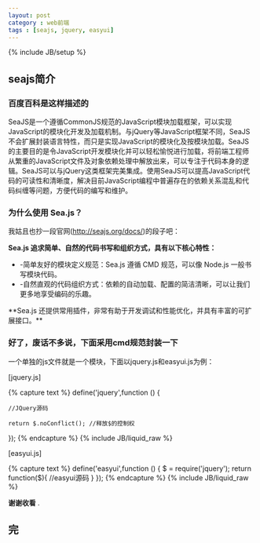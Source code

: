 ```yaml
---
layout: post
category : web前端
tags : [seajs, jquery, easyui]
---
```

{% include JB/setup %}


## seajs简介

### 百度百科是这样描述的

SeaJS是一个遵循CommonJS规范的JavaScript模块加载框架，可以实现JavaScript的模块化开发及加载机制。与jQuery等JavaScript框架不同，SeaJS不会扩展封装语言特性，而只是实现JavaScript的模块化及按模块加载。SeaJS的主要目的是令JavaScript开发模块化并可以轻松愉悦进行加载，将前端工程师从繁重的JavaScript文件及对象依赖处理中解放出来，可以专注于代码本身的逻辑。SeaJS可以与jQuery这类框架完美集成。使用SeaJS可以提高JavaScript代码的可读性和清晰度，解决目前JavaScript编程中普遍存在的依赖关系混乱和代码纠缠等问题，方便代码的编写和维护。

### 为什么使用 Sea.js？

我姑且也抄一段官网(<a href="http://seajs.org/docs/" target="_blank">http://seajs.org/docs/</a>)的段子吧：

**Sea.js 追求简单、自然的代码书写和组织方式，具有以下核心特性：**
<ul>
  <li>-简单友好的模块定义规范：Sea.js 遵循 CMD 规范，可以像 Node.js 一般书写模块代码。</li>
  <li>-自然直观的代码组织方式：依赖的自动加载、配置的简洁清晰，可以让我们更多地享受编码的乐趣。</li>
</ul>
**Sea.js 还提供常用插件，非常有助于开发调试和性能优化，并具有丰富的可扩展接口。**


### 好了，废话不多说，下面采用cmd规范封装一下
一个单独的js文件就是一个模块，下面以jquery.js和easyui.js为例：
<p>[jquery.js]</p>
{% capture text %}
define('jquery',function () {

    //JQuery源码

    return $.noConflict(); //释放$的控制权
});
{% endcapture %}
{% include JB/liquid_raw %}


<p>[easyui.js]</p>
{% capture text %}
define('easyui',function () {
    $ = require('jquery');
    return function($){
      //easyui源码
    }
});
{% endcapture %}
{% include JB/liquid_raw %}

**谢谢收看** .

## 完

